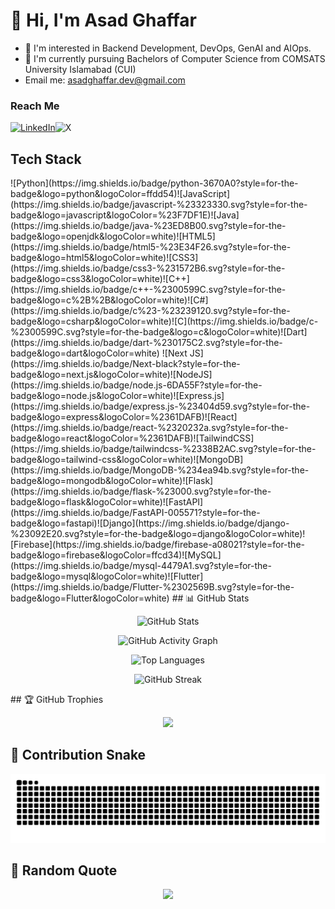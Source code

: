 <h1>👋 Hi, I'm Asad Ghaffar</h1>

- 👀 I'm interested in Backend Development, DevOps, GenAI and AIOps.
- 🌱 I'm currently pursuing Bachelors of Computer Science from COMSATS University Islamabad (CUI)
- Email me: asadghaffar.dev@gmail.com

<h3>Reach Me</h3>
<span>
  
<a href="https://www.linkedin.com/in/asad-ghaffar-09a722320/" target="_blank">![LinkedIn](https://img.shields.io/badge/linkedin-%230077B5.svg?style=for-the-badge&logo=linkedin&logoColor=white)</a>![X](https://img.shields.io/badge/X-%23000000.svg?style=for-the-badge&logo=X&logoColor=white)
</span>
<h2>Tech Stack</h2>
<span>![Python](https://img.shields.io/badge/python-3670A0?style=for-the-badge&logo=python&logoColor=ffdd54)![JavaScript](https://img.shields.io/badge/javascript-%23323330.svg?style=for-the-badge&logo=javascript&logoColor=%23F7DF1E)![Java](https://img.shields.io/badge/java-%23ED8B00.svg?style=for-the-badge&logo=openjdk&logoColor=white)![HTML5](https://img.shields.io/badge/html5-%23E34F26.svg?style=for-the-badge&logo=html5&logoColor=white)![CSS3](https://img.shields.io/badge/css3-%231572B6.svg?style=for-the-badge&logo=css3&logoColor=white)![C++](https://img.shields.io/badge/c++-%2300599C.svg?style=for-the-badge&logo=c%2B%2B&logoColor=white)![C#](https://img.shields.io/badge/c%23-%23239120.svg?style=for-the-badge&logo=csharp&logoColor=white)![C](https://img.shields.io/badge/c-%2300599C.svg?style=for-the-badge&logo=c&logoColor=white)![Dart](https://img.shields.io/badge/dart-%230175C2.svg?style=for-the-badge&logo=dart&logoColor=white)
![Next JS](https://img.shields.io/badge/Next-black?style=for-the-badge&logo=next.js&logoColor=white)![NodeJS](https://img.shields.io/badge/node.js-6DA55F?style=for-the-badge&logo=node.js&logoColor=white)![Express.js](https://img.shields.io/badge/express.js-%23404d59.svg?style=for-the-badge&logo=express&logoColor=%2361DAFB)![React](https://img.shields.io/badge/react-%2320232a.svg?style=for-the-badge&logo=react&logoColor=%2361DAFB)![TailwindCSS](https://img.shields.io/badge/tailwindcss-%2338B2AC.svg?style=for-the-badge&logo=tailwind-css&logoColor=white)![MongoDB](https://img.shields.io/badge/MongoDB-%234ea94b.svg?style=for-the-badge&logo=mongodb&logoColor=white)![Flask](https://img.shields.io/badge/flask-%23000.svg?style=for-the-badge&logo=flask&logoColor=white)![FastAPI](https://img.shields.io/badge/FastAPI-005571?style=for-the-badge&logo=fastapi)![Django](https://img.shields.io/badge/django-%23092E20.svg?style=for-the-badge&logo=django&logoColor=white)![Firebase](https://img.shields.io/badge/firebase-a08021?style=for-the-badge&logo=firebase&logoColor=ffcd34)![MySQL](https://img.shields.io/badge/mysql-4479A1.svg?style=for-the-badge&logo=mysql&logoColor=white)![Flutter](https://img.shields.io/badge/Flutter-%2302569B.svg?style=for-the-badge&logo=Flutter&logoColor=white)
  
</span>
## 📊 GitHub Stats
<div align="center">

![GitHub Stats](https://github-readme-stats.vercel.app/api?username=enigmAsad&show_icons=true&theme=radical&include_all_commits=true&count_private=true)

![GitHub Activity Graph](https://github-readme-activity-graph.vercel.app/graph?username=enigmAsad&theme=react-dark&bg_color=20232a&hide_border=true&include_all_commits=true)

![Top Languages](https://github-readme-stats.vercel.app/api/top-langs/?username=enigmAsad&layout=compact&theme=radical&include_all_commits=true&count_private=true&langs_count=8)

![GitHub Streak](https://streak-stats.demolab.com?user=enigmAsad&theme=radical&hide_border=true&date_format=M%20j%5B%2C%20Y%5D)

</div>
## 🏆 GitHub Trophies
<div align="center">
  
![](https://github-profile-trophy.vercel.app/?username=enigmAsad&theme=radical&no-frame=false&no-bg=true&margin-w=3)

</div>

## 🐍 Contribution Snake
<div align="center">
  
![Snake animation](https://raw.githubusercontent.com/enigmAsad/enigmAsad/output/snake.svg)

</div>

## 💭 Random Quote
<div align="center">
  
![](https://quotes-github-readme.vercel.app/api?type=horizontal&theme=radical)

</div>
<!---
enigmAsad/enigmAsad is a ✨ special ✨ repository because its `README.md` (this file) appears on your GitHub profile.
You can click the Preview link to take a look at your changes.
--->
